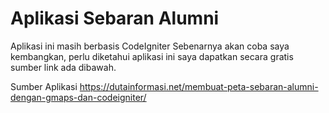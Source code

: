 # Aplikasi Sebaran Alumni

Aplikasi ini masih berbasis CodeIgniter
Sebenarnya akan coba saya kembangkan, perlu diketahui aplikasi ini saya dapatkan secara gratis sumber link ada dibawah.

Sumber Aplikasi 
https://dutainformasi.net/membuat-peta-sebaran-alumni-dengan-gmaps-dan-codeigniter/
